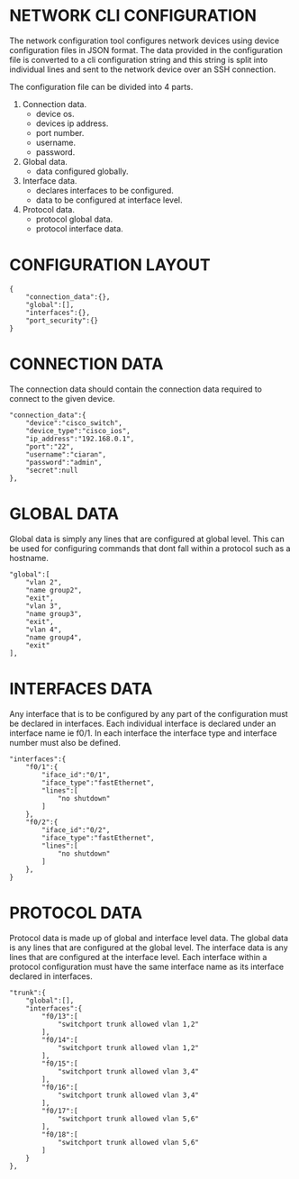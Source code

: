 # NETWORK CLI CONFIGURATION

The network configuration tool configures network devices using device configuration files in JSON format. The data provided in the configuration file is converted to a cli configuration string and this string is split into individual lines and sent to the network device over an SSH connection.

The configuration file can be divided into 4 parts.

1. Connection data.
    - device os.
    - devices ip address.
    - port number.
    - username.
    - password.
2. Global data.
    - data configured globally.
3. Interface data.
    - declares interfaces to be configured.
    - data to be configured at interface level.
4. Protocol data.
    - protocol global data.
    - protocol interface data.

# CONFIGURATION LAYOUT

    {
        "connection_data":{},
        "global":[],
        "interfaces":{},
        "port_security":{}
    }

# CONNECTION DATA

The connection data should contain the connection data required to connect to the given device.

    "connection_data":{
        "device":"cisco_switch",
        "device_type":"cisco_ios",
        "ip_address":"192.168.0.1",
        "port":"22",
        "username":"ciaran",
        "password":"admin",
        "secret":null
    },

# GLOBAL DATA

Global data is simply any lines that are configured at global level. This can be used for configuring commands that dont fall within a protocol such as a hostname.

    "global":[
        "vlan 2",
        "name group2",
        "exit",
        "vlan 3",
        "name group3",
        "exit",
        "vlan 4",
        "name group4",
        "exit"
    ],

# INTERFACES DATA

Any interface that is to be configured by any part of the configuration must be declared in interfaces. Each individual interface is declared under an interface name ie f0/1. In each interface the interface type and interface number must also be defined.

    "interfaces":{
        "f0/1":{
            "iface_id":"0/1",
            "iface_type":"fastEthernet",
            "lines":[
                "no shutdown"
            ]
        },
        "f0/2":{
            "iface_id":"0/2",
            "iface_type":"fastEthernet",
            "lines":[
                "no shutdown"
            ]
        },
    }

# PROTOCOL DATA

Protocol data is made up of global and interface level data. The global data is any lines that are configured at the global level. The interface data is any lines that are configured at the interface level. Each interface within a protocol configuration must have the same interface name as its interface declared in interfaces.

    "trunk":{
        "global":[],
        "interfaces":{
            "f0/13":[
                "switchport trunk allowed vlan 1,2"
            ],
            "f0/14":[
                "switchport trunk allowed vlan 1,2"
            ],
            "f0/15":[
                "switchport trunk allowed vlan 3,4"
            ],
            "f0/16":[
                "switchport trunk allowed vlan 3,4"
            ],
            "f0/17":[
                "switchport trunk allowed vlan 5,6"
            ],
            "f0/18":[
                "switchport trunk allowed vlan 5,6"
            ]
        }
    },
